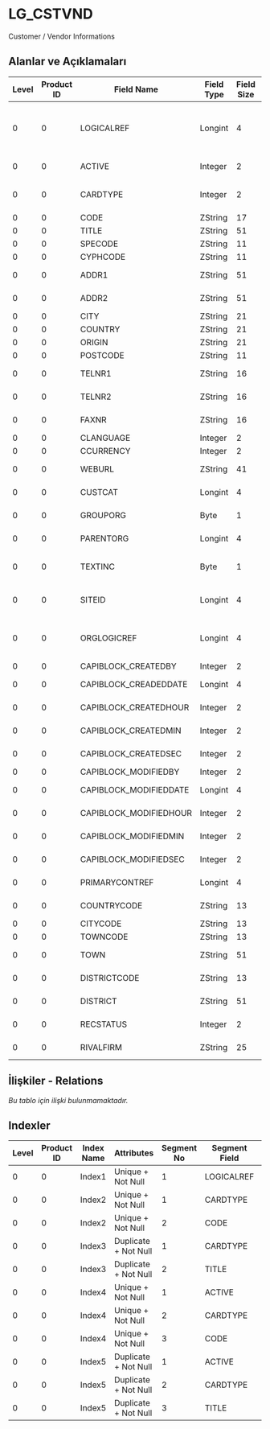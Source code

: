 # LG_CSTVND

Customer / Vendor Informations

## Alanlar ve Açıklamaları

| Level | Product ID | Field Name | Field Type | Field Size | Field Offset | Türkçe Açıklama | Expression |
| ----- | ---------- | ---------- | ---------- | ---------- | ------------ | --------------- | ---------- |
| 0 | 0 | LOGICALREF | Longint | 4 | 0 | Müşteri / Tedarikçi Bilgisi | Customer / Vendor Information Logical Referece |
| 0 | 0 | ACTIVE | Integer | 2 | 4 | Kullanım durumu | Usage Status |
| 0 | 0 | CARDTYPE | Integer | 2 | 6 | Kart Türü; 1 Customer; 2 Vendor | Card Type ;1 Customer;2 Vendor |
| 0 | 0 | CODE | ZString | 17 | 8 | Kod | Code |
| 0 | 0 | TITLE | ZString | 51 | 25 | Ünvan | Title |
| 0 | 0 | SPECODE | ZString | 11 | 76 | Özel Kod | Aux. Code |
| 0 | 0 | CYPHCODE | ZString | 11 | 87 | Yetki Kodu | Auth. Code |
| 0 | 0 | ADDR1 | ZString | 51 | 98 | Adres İlk Satır | Address First Line |
| 0 | 0 | ADDR2 | ZString | 51 | 149 | Adres İkinci Satır | Address Second Line |
| 0 | 0 | CITY | ZString | 21 | 200 | Şehir | City |
| 0 | 0 | COUNTRY | ZString | 21 | 221 | Ülke | Country |
| 0 | 0 | ORIGIN | ZString | 21 | 242 | Geldiği Ülke | Origination |
| 0 | 0 | POSTCODE | ZString | 11 | 263 | Posta kodu | Zip Code |
| 0 | 0 | TELNR1 | ZString | 16 | 274 | Telefon Numarası 1 | Phone Number 1 |
| 0 | 0 | TELNR2 | ZString | 16 | 290 | Telefon Numarası 2 | Phone Number 2 |
| 0 | 0 | FAXNR | ZString | 16 | 306 | Faks Numarası | Fax Number |
| 0 | 0 | CLANGUAGE | Integer | 2 | 322 | Dil | Language |
| 0 | 0 | CCURRENCY | Integer | 2 | 324 | Döviz | Currency |
| 0 | 0 | WEBURL | ZString | 41 | 326 | WEB adresi | WEB Address |
| 0 | 0 | CUSTCAT | Longint | 4 | 367 | Tür (kategori) | Type (Category) |
| 0 | 0 | GROUPORG | Byte | 1 | 371 | Şirket Grubu | Group Company |
| 0 | 0 | PARENTORG | Longint | 4 | 372 | Ana Firma | Main Company |
| 0 | 0 | TEXTINC | Byte | 1 | 376 | Ayrıntılı Açıklama İçerir | Contains Detail Description |
| 0 | 0 | SITEID | Longint | 4 | 377 | Veri Merkezi | Data Processing Site |
| 0 | 0 | ORGLOGICREF | Longint | 4 | 381 | Orijinal Kayıt Log. Ref. | Original Record Logical Reference |
| 0 | 0 | CAPIBLOCK_CREATEDBY | Integer | 2 | 385 | Oluşturan | Created By |
| 0 | 0 | CAPIBLOCK_CREADEDDATE | Longint | 4 | 387 | Oluşturulma Tarihi | Created Date |
| 0 | 0 | CAPIBLOCK_CREATEDHOUR | Integer | 2 | 391 | Oluşturulma Saati | Created Hour |
| 0 | 0 | CAPIBLOCK_CREATEDMIN | Integer | 2 | 393 | Oluşturulma Dakikası | Created Minute |
| 0 | 0 | CAPIBLOCK_CREATEDSEC | Integer | 2 | 395 | Oluşturulma Saniyesi | Created Second |
| 0 | 0 | CAPIBLOCK_MODIFIEDBY | Integer | 2 | 397 | Değiştiren | Modified By |
| 0 | 0 | CAPIBLOCK_MODIFIEDDATE | Longint | 4 | 399 | Değiştirilme Tarihi | Modified Date |
| 0 | 0 | CAPIBLOCK_MODIFIEDHOUR | Integer | 2 | 403 | Değiştirilme Saati | Modified Hour |
| 0 | 0 | CAPIBLOCK_MODIFIEDMIN | Integer | 2 | 405 | Değiştirilme Dakikası | Modified Minute |
| 0 | 0 | CAPIBLOCK_MODIFIEDSEC | Integer | 2 | 407 | Değiştirilme Saniyesi | Modified Second |
| 0 | 0 | PRIMARYCONTREF | Longint | 4 | 409 | İlgili Kişiler Log. Ref. | CONTACTS LOGICALREF |
| 0 | 0 | COUNTRYCODE | ZString | 13 | 413 | Ülke Kodu | Country Code |
| 0 | 0 | CITYCODE | ZString | 13 | 426 | Şehir Kodu | City Code |
| 0 | 0 | TOWNCODE | ZString | 13 | 439 | İlçe kodu | Town Code |
| 0 | 0 | TOWN | ZString | 51 | 452 | İlçe açıklaması | Town Description |
| 0 | 0 | DISTRICTCODE | ZString | 13 | 503 | Semt Kodu | District Code |
| 0 | 0 | DISTRICT | ZString | 51 | 516 | Semt Açıklaması | District Description |
| 0 | 0 | RECSTATUS | Integer | 2 | 567 | Kayıt Durumu | Record Status |
| 0 | 0 | RIVALFIRM | ZString | 25 | 569 | Rakip Firma | Competitor Firm |

## İlişkiler - Relations

*Bu tablo için ilişki bulunmamaktadır.*

## Indexler

| Level | Product ID | Index Name | Attributes | Segment No | Segment Field | Sense |
| ----- | ---------- | ---------- | ---------- | ---------- | ------------- | ----- |
| 0 | 0 | Index1 | Unique + Not Null | 1 | LOGICALREF | Ascending |
| 0 | 0 | Index2 | Unique + Not Null | 1 | CARDTYPE | Ascending |
| 0 | 0 | Index2 | Unique + Not Null | 2 | CODE | Ascending |
| 0 | 0 | Index3 | Duplicate + Not Null | 1 | CARDTYPE | Ascending |
| 0 | 0 | Index3 | Duplicate + Not Null | 2 | TITLE | Ascending |
| 0 | 0 | Index4 | Unique + Not Null | 1 | ACTIVE | Ascending |
| 0 | 0 | Index4 | Unique + Not Null | 2 | CARDTYPE | Ascending |
| 0 | 0 | Index4 | Unique + Not Null | 3 | CODE | Ascending |
| 0 | 0 | Index5 | Duplicate + Not Null | 1 | ACTIVE | Ascending |
| 0 | 0 | Index5 | Duplicate + Not Null | 2 | CARDTYPE | Ascending |
| 0 | 0 | Index5 | Duplicate + Not Null | 3 | TITLE | Ascending |
